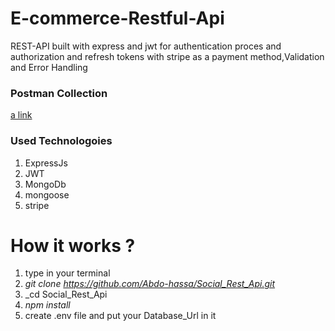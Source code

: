 # E-commerce-Restful-Api

REST-API built with express and jwt for authentication proces and authorization and refresh tokens with stripe as a payment method,Validation and Error Handling

### Postman Collection 
[a link](https://www.getpostman.com/collections/ff6ac674ef42c4da7eef)

### **Used Technologoies**
1. ExpressJs
2. JWT
3. MongoDb
4. mongoose
5. stripe


# How it works ?

1. type in your terminal
2. _git clone <https://github.com/Abdo-hassa/Social_Rest_Api.git>_
3. _cd Social_Rest_Api
4. _npm install_
5. create .env file and put your Database_Url in it

